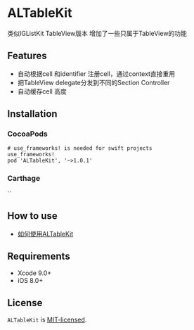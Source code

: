# ALTableKit

类似IGListKit TableView版本 增加了一些只属于TableView的功能


## Features

* 自动根据cell 和identifier 注册cell，通过context直接重用
* 把TableView delegate分发到不同的Section Controller
* 自动缓存cell 高度

## Installation

### CocoaPods
```
# use_frameworks! is needed for swift projects
use_frameworks!
pod 'ALTableKit', '~>1.0.1'
```

### Carthage
``

## How to use

* [如何使用ALTableKit](https://github.com/wanyawan/ALTableKit/wiki/%E5%A6%82%E4%BD%95%E4%BD%BF%E7%94%A8ALTableKit)

## Requirements

- Xcode 9.0+
- iOS 8.0+

## License

`ALTableKit` is [MIT-licensed](./LICENSE).
